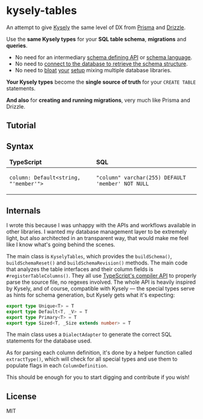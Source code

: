 # kysely-tables

An attempt to give [Kysely]() the same level of DX from [Prisma]() and [Drizzle]().

Use the **same Kysely types** for your **SQL table schema**, **migrations** and **queries**.

- No need for an intermediary [schema defining API](https://orm.drizzle.team/docs/schemas) or [schema language](https://www.prisma.io/docs/orm/prisma-schema/overview).
- No need to [connect to the database to retrieve the schema structure](https://github.com/RobinBlomberg/kysely-codegen).
- No need to [bloat](https://github.com/drizzle-team/drizzle-kysely) [your](https://github.com/eoin-obrien/prisma-extension-kysely) [setup](https://github.com/valtyr/prisma-kysely) mixing multiple database libraries.

**Your Kysely types** become the **single source of truth** for your `CREATE TABLE` statements.

**And also** for **creating and running migrations**, very much like Prisma and Drizzle.

## Tutorial


## Syntax

<table>
<thead>
<tr>
<td><b>TypeScript</b></td>
<td><b>SQL</b></td>
</tr>
</thead>
<tbody>
<tr>
<td>

`column: Default<string, "'member'">`

</td>
<td>

`"column" varchar(255) DEFAULT 'member' NOT NULL`

</td>
</tr>
</tbody>
</table>

## Internals

I wrote this because I was unhappy with the APIs and workflows available in other libraries. I wanted my database management layer to be extremely light, but also architected in an transparent way, that would make me feel like I know what's going behind the scenes.

The main class is `KyselyTables`, which provides the `buildSchema()`, `buildSchemaReset()` and `buildSchemaRevision()` methods. The main code that analyzes the table interfaces and their column fields is `#registerTableColumns()`. They all use [TypeScript's compiler API](https://github.com/microsoft/TypeScript/wiki/Using-the-Compiler-API) to properly parse the source file, no regexes involved. The whole API is heavily inspired by Kysely, and of course, compatible with Kysely — the special types serve as hints for schema generation, but Kysely gets what it's expecting:

```ts
export type Unique<T> = T
export type Default<T, _V> = T
export type Primary<T> = T
export type Sized<T, _Size extends number> = T
```

The main class uses a `DialectAdapter` to generate the correct SQL statements for the database used. 

As for parsing each column definition, it's done by a helper function called `extractType()`, which will check for all special types and use them to populate flags in each `ColumnDefinition`.

This should be enough for you to start digging and contribute if you wish!

## License

MIT


